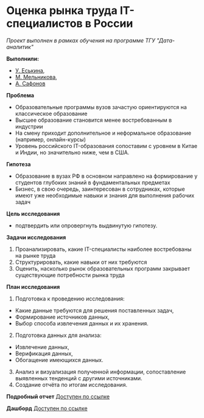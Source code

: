 # Оценка рынка труда IT-специалистов в России
_Проект выполнен в рамках обучения на программе ТГУ "Дата-аналитик"_

__Выполнили:__
* [У. Еськина](https://github.com/quiprodest2), 
* [М. Мельникова](https://github.com/Margarita-3M), 
* [А. Сафонов](https://github.com/asta565)

__Проблема__
* Образовательные программы вузов зачастую ориентируются на классическое образование
* Высшее образование становится менее востребованным в индустрии
* На смену приходит дополнительное и неформальное образование (например, онлайн-курсы)
* Уровень российского IT-образования сопоставим с уровнем в Китае и Индии, но значительно ниже, чем в США.

__Гипотеза__
* Образование в вузах РФ в основном направлено на формирование у студентов глубоких знаний в фундаментальных предметах
* Бизнес, в свою очередь, заинтересован в сотрудниках, которые имеют уже необходимые навыки и знания для выполнения рабочих задач

__Цель исследования__
- подтвердить или опровергнуть выдвинутую гипотезу.

__Задачи исследования__
1. Проанализировать, какие IT-специалисты наиболее востребованы на рынке труда
2. Структурировать, какие навыки от них требуются
3. Оценить, насколько рынок образовательных программ закрывает существующие потребности рынка труда

__План исследования__
1. Подготовка к проведению исследования:
  * Какие данные требуются для решения поставленных задач,
  * Формирование источников данных,
  * Выбор способа извлечения данных и их хранения.
2. Подготовка данных для анализа:
  * Извлечение данных,
  * Верификация данных,
  * Обогащение имеющихся данных.
3. Анализ и визуализация полученной информации, сопоставление выявленных тенденций с другими источниками.
4. Создание отчёта по итогам исследования.

__Подробный отчет__
[Доступен по ссылке](https://github.com/Margarita-3M/TSU_DataAnalytics/tree/master/presentation)

__Дашборд__
[Доступен по ссылке](https://datalens.yandex.ru/wi9bitum8r3ap-ocenka-rynka-truda-it-specialistov-v-rossii-vypolnili)
